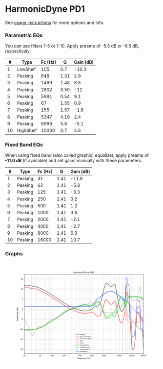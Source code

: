# HarmonicDyne PD1
See [usage instructions](https://github.com/jaakkopasanen/AutoEq#usage) for more options and info.

### Parametric EQs
You can use filters 1-5 or 1-10. Apply preamp of -5.5 dB or -6.5 dB, respectively.

|   # | Type      |   Fc (Hz) |    Q |   Gain (dB) |
|-----|-----------|-----------|------|-------------|
|   1 | LowShelf  |       105 | 0.7  |       -10.3 |
|   2 | Peaking   |       648 | 1.31 |         2.9 |
|   3 | Peaking   |      1499 | 1.48 |         8.8 |
|   4 | Peaking   |      2602 | 0.59 |       -11   |
|   5 | Peaking   |      5991 | 0.54 |         9.1 |
|   6 | Peaking   |        67 | 1.55 |         0.9 |
|   7 | Peaking   |       155 | 1.57 |        -1.6 |
|   8 | Peaking   |      5347 | 4.19 |         2.4 |
|   9 | Peaking   |      6999 | 5.8  |        -5.1 |
|  10 | HighShelf |     10000 | 0.7  |         4.6 |

### Fixed Band EQs
When using fixed band (also called graphic) equalizer, apply preamp of **-11.0 dB** (if available) and set gains manually with these parameters.

|   # | Type    |   Fc (Hz) |    Q |   Gain (dB) |
|-----|---------|-----------|------|-------------|
|   1 | Peaking |        31 | 1.41 |       -11.8 |
|   2 | Peaking |        62 | 1.41 |        -5.8 |
|   3 | Peaking |       125 | 1.41 |        -3.3 |
|   4 | Peaking |       250 | 1.41 |         0.2 |
|   5 | Peaking |       500 | 1.41 |         1.2 |
|   6 | Peaking |      1000 | 1.41 |         3.6 |
|   7 | Peaking |      2000 | 1.41 |        -2.1 |
|   8 | Peaking |      4000 | 1.41 |        -2.7 |
|   9 | Peaking |      8000 | 1.41 |         6.9 |
|  10 | Peaking |     16000 | 1.41 |        10.7 |

### Graphs
![](./HarmonicDyne%20PD1.png)
